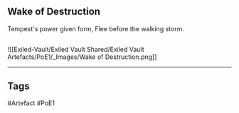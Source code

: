 ## Wake of Destruction
Tempest's power given form,
Flee before the walking storm.
##
![[Exiled-Vault/Exiled Vault Shared/Exiled Vault Artefacts/PoE1/_Images/Wake of Destruction.png]]

---
## Tags
#Artefact
#PoE1